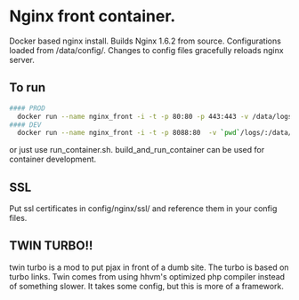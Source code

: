 # Nginx front container.

Docker based nginx install.  Builds Nginx 1.6.2 from source. Configurations loaded from /data/config/.  Changes to config files gracefully reloads nginx server.

## To run
```bash
#### PROD
  docker run --name nginx_front -i -t -p 80:80 -p 443:443 -v /data/logs:/data/logs:rw -v /data/containers/nginx_front/config/:/data/config/:rw --volumes-from socket_ambassador $pwd
#### DEV
  docker run --name nginx_front -i -t -p 8088:80  -v `pwd`/logs/:/data/logs/:rw --volumes-from socket_ambassador -v `pwd`/config/:/data/config/:rw $pwd
```
or just use run_container.sh.  build_and_run_container can be used for container development.


## SSL

Put ssl certificates in config/nginx/ssl/ and reference them in your config files.

## TWIN TURBO!!

twin turbo is a mod to put pjax in front of a dumb site. The turbo is based on turbo links. Twin comes from using hhvm's optimized php compiler instead of something slower.  It takes some config, but this is more of a framework.
